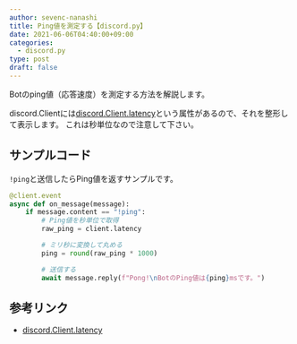 ```yaml
---
author: sevenc-nanashi
title: Ping値を測定する【discord.py】
date: 2021-06-06T04:40:00+09:00
categories:
  - discord.py
type: post
draft: false
---
```


Botのping値（応答速度）を測定する方法を解説します。

discord.Clientには[discord.Client.latency](https://discordpy.readthedocs.io/ja/stable/api.html#discord.Client.latency)という属性があるので、それを整形して表示します。
これは秒単位なので注意して下さい。

## サンプルコード

`!ping`と送信したらPing値を返すサンプルです。

```python
@client.event
async def on_message(message):
    if message.content == "!ping":
        # Ping値を秒単位で取得
        raw_ping = client.latency

        # ミリ秒に変換して丸める
        ping = round(raw_ping * 1000)

        # 送信する
        await message.reply(f"Pong!\nBotのPing値は{ping}msです。")
```
## 参考リンク

- [discord.Client.latency](https://discordpy.readthedocs.io/ja/stable/api.html#discord.Client.latency)
